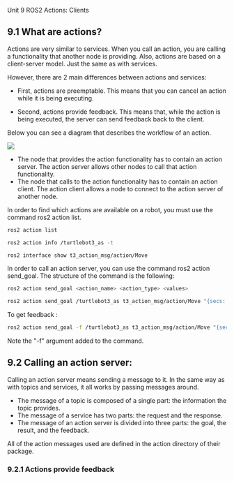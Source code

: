 Unit 9   ROS2 Actions: Clients

## 9.1   What are actions?

Actions are very similar to services. When you call an action, you are calling a functionality that another node is providing. Also, actions are based on a client-server model. Just the same as with services.

However, there are 2 main differences between actions and services:

- First, actions are preemptable. This means that you can cancel an action while it is being executing.

- Second, actions provide feedback. This means that, while the action is being executed, the server can send feedback back to the client.

Below you can see a diagram that describes the workflow of an action.

![](https://s3.eu-west-1.amazonaws.com/notebooks.ws/basic_ROS2_Cpp/img/ros2_actions_diagram.png)


- The node that provides the action functionality has to contain an action server. The action server allows other nodes to call that action functionality.
- The node that calls to the action functionality has to contain an action client. The action client allows a node to connect to the action server of another node.

In order to find which actions are available on a robot, you must use the command ros2 action list.

```bash
ros2 action list
```

```bash
ros2 action info /turtlebot3_as -t
```

```bash
ros2 interface show t3_action_msg/action/Move
```

In order to call an action server, you can use the command ros2 action send_goal. The structure of the command is the following:

```bash
ros2 action send_goal <action_name> <action_type> <values>
```

```bash
ros2 action send_goal /turtlebot3_as t3_action_msg/action/Move "{secs: 5}"
```

To get feedback : 

```bash
ros2 action send_goal -f /turtlebot3_as t3_action_msg/action/Move "{secs: 5}"
```
Note the "-f" argument added to the command.

## 9.2   Calling an action server:


Calling an action server means sending a message to it. In the same way as with topics and services, it all works by passing messages around.

- The message of a topic is composed of a single part: the information the topic provides.
- The message of a service has two parts: the request and the response.
- The message of an action server is divided into three parts: the goal, the result, and the feedback.

All of the action messages used are defined in the action directory of their package.

### 9.2.1   Actions provide feedback